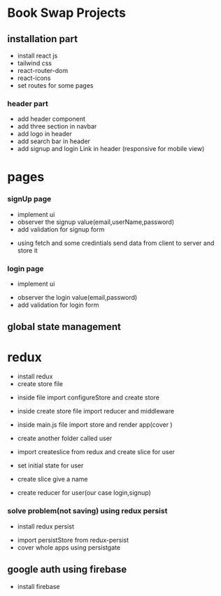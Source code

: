 # Book Swap Projects

## installation part

- install react js
- tailwind css
- react-router-dom
- react-icons
- set routes for some pages

### header part

- add header component
- add three section in navbar
- add logo in header
- add search bar in header
- add signup and login Link in header (responsive for mobile view)

# pages

### signUp page

- implement ui
- observer the signup value(email,userName,password)
- add validation for signup form

* using fetch and some credintials send data from client to server and store it

### login page

- implement ui

* observer the login value(email,password)
* add validation for login form

## global state management

# redux

- install redux
- create store file

* inside file import configureStore and create store
* inside create store file import reducer and middleware
* inside main.js file import store and render app(cover )
* create another folder called user
* import createslice from redux and create slice for user
* set initial state for user
* create slice give a name

* create reducer for user(our case login,signup)

### solve problem(not saving) using redux persist

- install redux persist

* import persistStore from redux-persist
* cover whole apps using persistgate

## google auth using firebase

- install firebase
